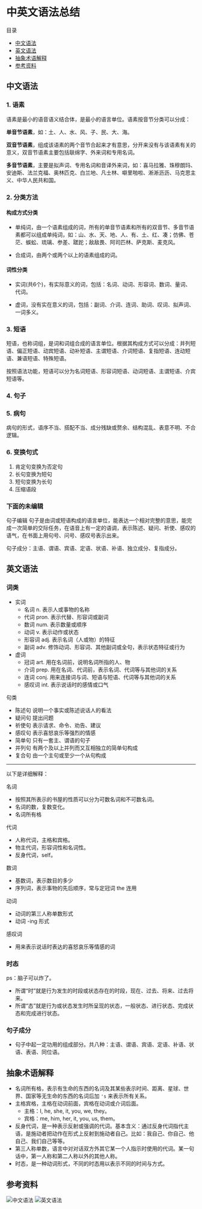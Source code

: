# 中英文语法总结

目录

* [中文语法](中文语法)
* [英文语法](英文语法)
* [抽象术语解释](抽象术语解释)
* [参考资料](参考资料)

## 中文语法

### 1. 语素

语素是最小的语音语义结合体，是最小的语言单位。语素按音节分类可以分成：

**单音节语素**，如：土、人、水、风、子、民、大、海。

**双音节语素**，组成该语素的两个音节合起来才有意思，分开来没有与该语素有关的意义，双音节语素主要包括联绵字、外来词和专用名词。

**多音节语素**，主要是拟声词、专用名词和音译外来词，如：喜马拉雅、珠穆朗玛、安迪斯、法兰克福、奥林匹克、白兰地、凡士林、噼里啪啦、淅淅沥沥、马克思主义、中华人民共和国。

### 2. 分类方法

#### 构成方式分类

* 单纯词，由一个语素组成的词，所有的单音节语素和所有的双音节、多音节语素都可以组成单纯词，如：山、水、天、地、人、有、土、红、凑；仿佛、苍茫、蜈蚣、琉璃、参差、蹉跎；敌敌畏、阿司匹林、萨克斯、麦克风。

* 合成词，由两个或两个以上的语素组成的词。

#### 词性分类

* 实词(共6个)，有实际意义的词，包括：名词、动词、形容词、数词、量词、代词。

* 虚词，没有实在意义的词，包括：副词、介词、连词、助词、叹词、拟声词、一词多义。

### 3. 短语

短语，也称词组，是词和词组合成的语言单位。根据其构成方式可以分成：并列短语、偏正短语、动宾短语、动补短语、主谓短语、介词短语、复指短语、连动短语、兼语短语、特殊短语。

按照语法功能，短语可以分为名词短语、形容词短语、动词短语、主谓短语、介宾短语等。

### 4. 句子

### 5. 病句

病句的形式，语序不当、搭配不当、成分残缺或赘余、结构混乱、表意不明、不合逻辑。

### 6. 变换句式

1. 肯定句变换为否定句
2. 长句变换为短句
3. 短句变换为长句
4. 压缩语段

### 下面的未编辑
句子编辑
句子是由词或短语构成的语言单位，能表达一个相对完整的意思，能完成一次简单的交际任务，在语音上有一定的语调，表示陈述、疑问、祈使、感叹的语气，在书面上用句号、问号、感叹号表示出来。

句子成分：主语、谓语、宾语、定语、状语、补语、独立成分、复指成分。

## 英文语法

### 词类

* 实词
  * 名词 n. 表示人或事物的名称
  * 代词 pron. 表示代替、形容词或副词
  * 数词 num. 表示数量或顺序
  * 动词 v. 表示动作或状态
  * 形容词 adj. 表示名词（人或物）的特征
  * 副词 adv. 修饰动词、形容词、其他副词或全句，表示状态特征或行为
* 虚词
  * 冠词 art. 用在名词前，说明名词所指的人、物
  * 介词 prep. 用在名词、代词前，表示名词、代词等与其他词的关系
  * 连词 conj. 用来连接词与词、短语与短语、代词等与其他词的关系
  * 感叹词 int. 表示说话时的感情或口气

句类

* 陈述句 说明一个事实或陈述说话人的看法
* 疑问句 提出问题
* 祈使句 表示请求、命令、劝告、建议
* 感叹句 表示喜怒哀乐等强烈的情感
* 简单句 只有一套主、谓语的句子
* 并列句 有两个及以上并列而又互相独立的简单句构成
* 复合句 由一个主句或至少一个从句构成

---

以下是详细解释：

名词

* 按照其所表示的书屋的性质可以分为可数名词和不可数名词。
* 名词的数，复数变化。
* 名词所有格

代词

* 人称代词，主格和宾格。
* 物主代词，形容词性和名词性。
* 反身代词，self。

数词

* 基数词，表示数目的多少
* 序列词，表示事物的先后顺序，常与定冠词 the 连用

动词

* 动词的第三人称单数形式
* 动词 -ing 形式

感叹词

* 用来表示说话时表达的喜怒哀乐等情感的词

### 时态

ps：脑子可以炸了。

* 所谓“时”就是行为发生的时段或状态存在的时段，现在、过去、将来、过去将来。
* 所谓“态”就是行为或状态发生时所呈现的状态，一般状态、进行状态、完成状态和完成进行状态。

### 句子成分

* 句子中起一定功用的组成部分。共八种：主语、谓语、宾语、定语、补语、状语、表语、同位语。

## 抽象术语解释

* 名词所有格，表示有生命的东西的名词及其某些表示时间、距离、星球、世界、国家等无生命的东西的名词后加 `'s` 来表示所有关系。
* 主格宾格，主格在动词前面，宾格在动词或介词后面。
  * 主格：I, he, she, it, you, we, they。
  * 宾格：me, him, her, it, you, us, them。
* 反身代词，是一种表示反射或强调的代词。基本含义：通过反身代词指代主语，是施动者把动作在形式上反射到施动者自己。比如：我自己、你自己、他自己、我们自己等等。
* 第三人称单数，语言中对对话双方外其它某一个人指示时使用的代词。某一句话中，第一人称和第二人称以外的其他人称。
* 时态，是一种动词形式，不同的时态用以表示不同的时间与方式。

## 参考资料

![中文语法](http://t.cn/RBmMlJp)
![英文语法](http://t.cn/RBmM6Iu)

